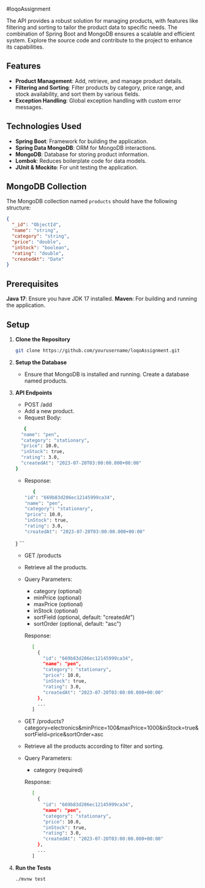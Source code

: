 #loqoAssignment

The API provides a robust solution for managing products, with features like filtering and sorting to tailor the product data to specific needs. The combination of Spring Boot and MongoDB ensures a scalable and efficient system. Explore the source code and contribute to the project to enhance its capabilities.

## Features

- **Product Management**: Add, retrieve, and manage product details.
- **Filtering and Sorting**: Filter products by category, price range, and stock availability, and sort them by various fields.
- **Exception Handling**: Global exception handling with custom error messages.

## Technologies Used

- **Spring Boot**: Framework for building the application.
- **Spring Data MongoDB**: ORM for MongoDB interactions.
- **MongoDB**: Database for storing product information.
- **Lombok**: Reduces boilerplate code for data models.
- **JUnit & Mockito**: For unit testing the application.

## MongoDB Collection

The MongoDB collection named `products` should have the following structure:

```json
{
  "_id": "ObjectId",
  "name": "string",
  "category": "string",
  "price": "double",
  "inStock": "boolean",
  "rating": "double",
  "createdAt": "Date"
}
```

## Prerequisites

**Java 17**: Ensure you have JDK 17 installed.
**Maven**: For building and running the application.

## Setup

1. **Clone the Repository**

   ```bash
   git clone https://github.com/yourusername/loqoAssignment.git

   
2. **Setup the Database**

   - Ensure that MongoDB is installed and running. Create a database named products.

   

3. **API Endpoints**
      - POST /add
      - Add a new product.
      - Request Body:
        
      ```bash
         {
        "name": "pen",
        "category": "stationary",
        "price": 10.0,
        "inStock": true,
        "rating": 3.0,
        "createdAt": "2023-07-20T03:00:00.000+00:00"
    }
      ```
     
      - Response:
         ```bash
            {
        "id": "669b83d206ec12145999ca34",
        "name": "pen",
        "category": "stationary",
        "price": 10.0,
        "inStock": true,
        "rating": 3.0,
        "createdAt": "2023-07-20T03:00:00.000+00:00"
    }
         ```
      - GET /products
      - Retrieve all the products.
      - Query Parameters:
        
         - category (optional)
         - minPrice (optional)
         - maxPrice (optional)
         - inStock (optional)
         - sortField (optional, default: "createdAt")
         - sortOrder (optional, default: "asc")

        Response:
      ```bash
            [
              {
                "id": "669b83d206ec12145999ca34",
                "name": "pen",
                "category": "stationary",
                "price": 10.0,
                "inStock": true,
                "rating": 3.0,
                "createdAt": "2023-07-20T03:00:00.000+00:00"
              },
              ...
            ]
      ```
      - GET /products?category=electronics&minPrice=100&maxPrice=1000&inStock=true&sortField=price&sortOrder=asc

      - Retrieve all the products according to filter and sorting.
      - Query Parameters:
        
         - category (required)

        Response:
      ```bash
            [
              {
                "id": "669b83d206ec12145999ca34",
                "name": "pen",
                "category": "stationary",
                "price": 10.0,
                "inStock": true,
                "rating": 3.0,
                "createdAt": "2023-07-20T03:00:00.000+00:00"
              },
              ...
            ]
      ```
     
1. **Run the Tests**

   ```bash
   ./mvnw test
   ```
